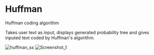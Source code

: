 # Huffman
Huffman coding algorithm

Takes user text as input, displays generated probability tree and gives inputed text coded by Huffman's algorithm.

![huffman_ss](https://user-images.githubusercontent.com/43017115/155914347-22fe8dc5-a952-42db-a743-39fb65019ebc.png)
![Screenshot_1](https://user-images.githubusercontent.com/43017115/155914751-5d34826e-b8bb-4f2e-9522-595412b8b8cf.png)
